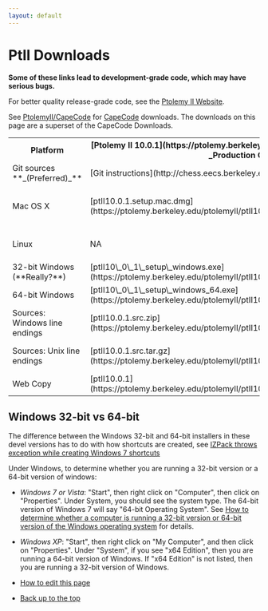 ```yaml
---
layout: default
---
```

# PtII Downloads

**Some of these links lead to development-grade code, which may have serious bugs.**

For better quality release-grade code, see the [Ptolemy II Website](https://ptolemy.berkeley.edu/ptolemyII).

See [PtolemyII/CapeCode](http://accessors.org/wiki/PtolemyII) for [CapeCode](http://capecode.org) downloads. The downloads on this page are a superset of the CapeCode Downloads.

<table>

 <tr>
  <th> Platform </th>
  <th> [Ptolemy II 10.0.1](https://ptolemy.berkeley.edu/ptolemyII/ptII10.0/) 12/18/2014 _Production Quality_ </th>
  <th>Most Recent Nightly Build _Experimental, not tested by hand_ </th>
 </tr>

 <tr>
  <td> Git sources **_(Preferred)_** </td>
  <td colspan="2"> [Git instructions](http://chess.eecs.berkeley.edu/ptexternal)** </td>
 </tr>

 <tr>
  <td> Mac OS X </td>
  <td> [ptII10.0.1.setup.mac.dmg](https://ptolemy.berkeley.edu/ptolemyII/ptII10.0/ptII10.0.1.setup.mac.dmg) </td>
  <td> [ptII11.0.devel.setup.mac.app.tar.gz](https://github.com/icyphy/ptII/releases/download/nightly/ptII11.0.devel.setup.mac.app.tar.gz) (Untar, then right click on the .app file and select Open. See [Notes for Mac OS X](https://ptolemy.berkeley.edu/ptolemyII/ptII10.0/mac.htm) </td>
 </tr>

 <tr>
  <td>Linux</td>
  <td> NA </td>
  <td> [ptII11.0.devel.setup.linux.tar.gz](https://github.com/icyphy/ptII/releases/download/nightly/ptII11.0.devel.setup.linux.tar.gz) (Untar, then invoke `java -jar ptII11.0.devel.setup.jar` </td>
 </tr>

 <tr>
  <td> 32-bit Windows (**Really?**) </td>
  <td> [ptII10\_0\_1\_setup\_windows.exe](https://ptolemy.berkeley.edu/ptolemyII/ptII10.0/ptII10_0_1_setup_windows.exe) </td>
  <td> NA </td>
 </tr>  

 <tr>
  <td> 64-bit Windows </td>
  <td> [ptII10\_0\_1\_setup\_windows_64.exe](https://ptolemy.berkeley.edu/ptolemyII/ptII10.0/ptII10_0_1_setup_windows_64.exe) </td>
  <td> [ptII11\_0\_devel\_setup\_windows_64.exe](https://github.com/icyphy/ptII/releases/download/nightly/ptII11_0_devel_setup_windows_64.exe) </td>
 </tr>

 <tr>
  <td> Sources: Windows line endings</td>
  <td> [ptII10.0.1.src.zip](https://ptolemy.berkeley.edu/ptolemyII/ptII10.0/ptII10.0.1.src.zip) </td>
  <td> [ptII11.0.devel.src.zip](https://github.com/icyphy/ptII/releases/download/nightly/ptII11.0.devel.src.zip) </td>
 </tr>

 <tr>
  <td> Sources: Unix line endings </td>
  <td> [ptII10.0.1.src.tar.gz](https://ptolemy.berkeley.edu/ptolemyII/ptII10.0/ptII10.0.1.src.tar.gz) </td>
  <td> [ptII11.0.devel.src.tar](https://github.com/icyphy/ptII/releases/download/nightly/ptII11.0.devel.src.tar) ([Eclipse instructions](http://chess.eecs.berkeley.edu/ptexternal/nightly/doc/eclipse/index.htm)) </td>
 </tr>

 <tr>
  <td> Web Copy </td>
  <td> [ptII10.0.1](https://ptolemy.berkeley.edu/ptolemyII/ptII10.0/ptII10.0.1/doc/index.htm) </td>
  <td> NA </td>
 </tr>

</table>


Windows 32-bit vs 64-bit
------------------------

The difference between the Windows 32-bit and 64-bit installers in these devel versions has to do with how shortcuts are created, see [IZPack throws exception while creating Windows 7 shortcuts](https://izpack.atlassian.net/browse/IZPACK-506)

Under Windows, to determine whether you are running a 32-bit version or a 64-bit version of windows:

*   _Windows 7 or Vista_: "Start", then right click on "Computer", then click on "Properties". Under System, you should see the system type. The 64-bit version of Windows 7 will say "64-bit Operating System". See [How to determine whether a computer is running a 32-bit version or 64-bit version of the Windows operating system](https://support.microsoft.com/en-us/help/827218/how-to-determine-whether-a-computer-is-running-a-32-bit-version-or-64) for details.
*   _Windows XP_: "Start", then right click on "My Computer", and then click on "Properties". Under "System", if you see "x64 Edition", then you are running a 64-bit version of Windows. If "x64 Edition" is not listed, then you are running a 32-bit version of Windows.

*   [How to edit this page](../edit.html)
*   [Back up to the top](../index.html)
